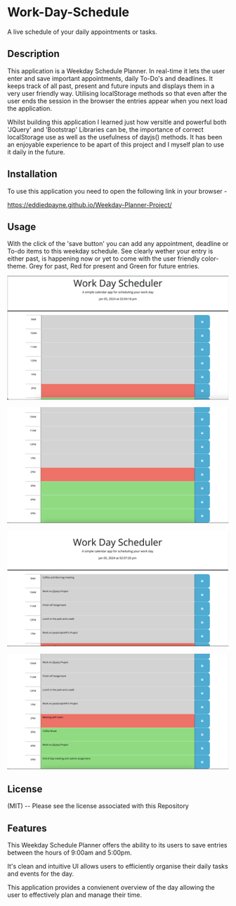 # Work-Day-Schedule

A live schedule of your daily appointments or tasks.

## Description

This application is a Weekday Schedule Planner. In real-time it lets the user enter and save important appointments, daily To-Do's and deadlines. It keeps track of all past, present and future inputs and displays them in a very user friendly way. Utilising localStorage methods so that even after the user ends the session in the browser the entries appear when you next load the application.

Whilst building this application I learned just how versitle and powerful both 'JQuery' and 'Bootstrap' Libraries can be, the importance of correct localStorage use as well as the usefulness of dayjs() methods. It has been an enjoyable experience to be apart of this project and I myself plan to use it daily in the future.

## Installation 

To use this application you need to open the following link in your browser - 

https://eddiedpayne.github.io/Weekday-Planner-Project/

 ## Usage 

 With the click of the 'save button' you can add any appointment, deadline or To-do items to this weekday schedule. See clearly wether your entry is either past, is happening now or yet to come with the user friendly color-theme. Grey for past, Red for present and Green for future entries.





 ![alt text](Assets/img/Screenshot-01.png)







  ![alt text](Assets/img/Screenshot-02.png)







   ![alt text](Assets/img/Screenshot-03.png)







![alt text](Assets/img/Screenshot-04.png)







## License

(MIT) -- Please see the license associated with this Repository


## Features 

This Weekday Schedule Planner offers the ability to its users to save entries between the hours of 9:00am and 5:00pm.

It's clean and intuitive UI allows users to efficiently organise their daily tasks and events for the day.

This application provides a convienent overview of the day allowing the user to effectively plan and manage their time.
